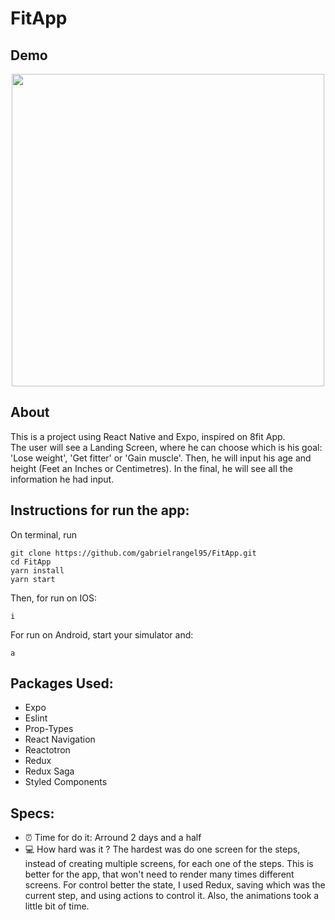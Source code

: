 # FitApp
## Demo
<p align="center"> 
<img src="https://github.com/gabrielrangel95/FitApp/blob/master/src/assets/gif/FitAppEdited.gif" height="500" />
</p>

## About
This is a project using React Native and Expo, inspired on 8fit App.
<br/>
The user will see a Landing Screen, where he can choose which is his goal: 'Lose weight', 'Get fitter' or 'Gain muscle'.
Then, he will input his age and height (Feet an Inches or Centimetres).
In the final, he will see all the information he had input.

## Instructions for run the app:
On terminal, run 
```
git clone https://github.com/gabrielrangel95/FitApp.git
cd FitApp
yarn install
yarn start
```
Then, for run on IOS:
```
i
```
For run on Android, start your simulator and:
```
a
```

## Packages Used:
* Expo
* Eslint
* Prop-Types
* React Navigation
* Reactotron
* Redux
* Redux Saga
* Styled Components

## Specs:
* :alarm_clock: Time for do it: Arround 2 days and a half
* :computer: How hard was it ? The hardest was do one screen for the steps, instead of creating multiple screens, for each one of the steps. This is better for the app, that won't need to render many times different screens. For control better the state, I used Redux, saving which was the current step, and using actions to control it. Also, the animations took a little bit of time.
